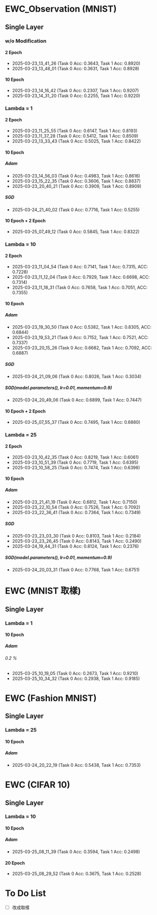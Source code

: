 # EWC_Observation (MNIST)
## Single Layer
### w/o Modification
#### 2 Epoch 
 - 2025-03-23_13_41_26 (Task 0 Acc:  0.3643, Task 1 Acc:  0.8920)
 - 2025-03-23_13_48_01 (Task 0 Acc:  0.3631, Task 1 Acc:  0.8928)
#### 10 Epoch
 - 2025-03-23_14_16_42 (Task 0 Acc:  0.2307, Task 1 Acc:  0.9207)
 - 2025-03-23_14_31_20 (Task 0 Acc:  0.2255, Task 1 Acc:  0.9220)

### Lambda = 1
#### 2 Epoch
 - 2025-03-23_11_25_55 (Task 0 Acc:  0.6147, Task 1 Acc:  0.8193)
 - 2025-03-23_11_37_28 (Task 0 Acc:  0.5412, Task 1 Acc:  0.8509)
 - 2025-03-23_13_33_43 (Task 0 Acc:  0.5025, Task 1 Acc:  0.8422)
#### 10 Epoch
##### Adam
 - 2025-03-23_14_56_03 (Task 0 Acc:  0.4983, Task 1 Acc:  0.8616)
 - 2025-03-23_15_22_35 (Task 0 Acc:  0.3606, Task 1 Acc:  0.8837)
 - 2025-03-23_20_40_21 (Task 0 Acc:  0.3909, Task 1 Acc:  0.8909)
##### SGD
 - 2025-03-24_21_40_02 (Task 0 Acc:  0.7716, Task 1 Acc:  0.5255)
#### 10 Epoch + 2 Epoch
 - 2025-03-25_07_49_12 (Task 0 Acc:  0.5845, Task 1 Acc:  0.8322)

### Lambda = 10
#### 2 Epoch
 - 2025-03-23_11_04_54 (Task 0 Acc:  0.7141, Task 1 Acc:  0.7315, ACC: 0.7228)
 - 2025-03-23_11_12_04 (Task 0 Acc:  0.7929, Task 1 Acc:  0.6698, ACC: 0.7314)
 - 2025-03-23_11_18_31 (Task 0 Acc:  0.7658, Task 1 Acc:  0.7051, ACC: 0.7355)
#### 10 Epoch
##### Adam
 - 2025-03-23_19_30_50 (Task 0 Acc:  0.5382, Task 1 Acc:  0.8305, ACC: 0.6844)
 - 2025-03-23_19_53_21 (Task 0 Acc:  0.7152, Task 1 Acc:  0.7521, ACC: 0.7337)
 - 2025-03-23_20_15_26 (Task 0 Acc:  0.6682, Task 1 Acc:  0.7092, ACC: 0.6887)
##### SGD
 - 2025-03-24_21_09_06 (Task 0 Acc:  0.8026, Task 1 Acc:  0.3034)
##### SGD(model.parameters(), lr=0.01, momentum=0.9)
 - 2025-03-24_20_49_06 (Task 0 Acc:  0.6899, Task 1 Acc:  0.7447)
#### 10 Epoch + 2 Epoch
 - 2025-03-25_07_55_37 (Task 0 Acc:  0.7495, Task 1 Acc:  0.6880)

### Lambda = 25
#### 2 Epoch
 - 2025-03-23_10_42_35 (Task 0 Acc:  0.8219, Task 1 Acc:  0.6061)
 - 2025-03-23_10_51_39 (Task 0 Acc:  0.7719, Task 1 Acc:  0.6395)
 - 2025-03-23_10_58_25 (Task 0 Acc:  0.7474, Task 1 Acc:  0.6398)
#### 10 Epoch
##### Adam
 - 2025-03-23_21_41_19 (Task 0 Acc:  0.6812, Task 1 Acc:  0.7150)
 - 2025-03-23_22_10_54 (Task 0 Acc:  0.7526, Task 1 Acc:  0.7092)
 - 2025-03-23_22_36_41 (Task 0 Acc:  0.7364, Task 1 Acc:  0.7349)
##### SGD
 - 2025-03-23_23_03_30 (Task 0 Acc:  0.8103, Task 1 Acc:  0.2184)
 - 2025-03-23_23_26_45 (Task 0 Acc:  0.8143, Task 1 Acc:  0.2490)
 - 2025-03-24_19_44_31 (Task 0 Acc:  0.8124, Task 1 Acc:  0.2376)
##### SGD(model.parameters(), lr=0.01, momentum=0.9)
 - 2025-03-24_20_03_31 (Task 0 Acc:  0.7768, Task 1 Acc:  0.6751)

# EWC (MNIST 取樣)
## Single Layer
### Lambda = 1
#### 10 Epoch
##### Adam
###### 0.2 %
 - 2025-03-25_10_19_05 (Task 0 Acc:  0.2673, Task 1 Acc:  0.9210)
 - 2025-03-25_10_34_32 (Task 0 Acc:  0.2938, Task 1 Acc:  0.9185)

# EWC (Fashion MNIST)
## Single Layer
### Lambda = 25
#### 10 Epoch
##### Adam
 - 2025-03-24_20_22_19 (Task 0 Acc:  0.5438, Task 1 Acc:  0.7353)

# EWC (CIFAR 10)
## Single Layer
### Lambda = 10
#### 10 Epoch
##### Adam
 - 2025-03-25_08_11_39 (Task 0 Acc:  0.3594, Task 1 Acc:  0.2498)
#### 20 Epoch
 - 2025-03-25_08_29_52 (Task 0 Acc:  0.3675, Task 1 Acc:  0.2528)

# To Do List 
- [ ] 改成取樣